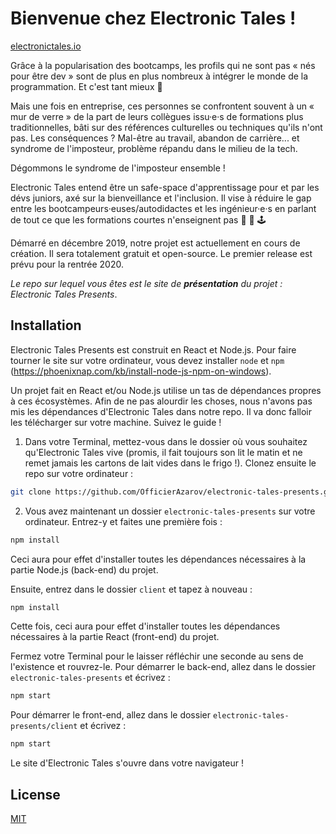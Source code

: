 # Bienvenue chez Electronic&nbsp;Tales !

[electronictales.io](https://wwww.electronictales.io)

Grâce à la popularisation des bootcamps, les profils qui ne sont pas « nés pour être dev » sont de plus en plus nombreux à intégrer le monde de la programmation. Et c'est tant mieux 👏

Mais une fois en entreprise, ces personnes se confrontent souvent à un « mur de verre » de la part de leurs collègues issu·e·s de formations plus traditionnelles, bâti sur des références culturelles ou techniques qu'ils n'ont pas. Les conséquences ? Mal-être au travail, abandon de carrière... et syndrome de l'imposteur, problème répandu dans le milieu de la tech.

Dégommons le syndrome de l'imposteur ensemble !

Electronic&nbsp;Tales entend être un safe-space d'apprentissage pour et par les dévs juniors, axé sur la bienveillance et l'inclusion. Il vise à réduire le gap entre les bootcampeurs·euses/autodidactes et les ingénieur·e·s en parlant de tout ce que les formations courtes n'enseignent pas 💾 🔋 🕹️

Démarré en décembre 2019, notre projet est actuellement en cours de création. Il sera totalement gratuit et open-source. Le premier release est prévu pour la rentrée 2020.

_Le repo sur lequel vous êtes est le site de **présentation** du projet : Electronic&nbsp;Tales Presents_.

## Installation

Electronic&nbsp;Tales Presents est construit en React et Node.js. Pour faire tourner le site sur votre ordinateur, vous devez installer `node` et `npm` (https://phoenixnap.com/kb/install-node-js-npm-on-windows).

Un projet fait en React et/ou Node.js utilise un tas de dépendances propres à ces écosystèmes. Afin de ne pas alourdir les choses, nous n'avons pas mis les dépendances d'Electronic&nbsp;Tales dans notre repo. Il va donc falloir les télécharger sur votre machine. Suivez le guide&nbsp;!

1. Dans votre Terminal, mettez-vous dans le dossier où vous souhaitez qu'Electronic&nbsp;Tales vive (promis, il fait toujours son lit le matin et ne remet jamais les cartons de lait vides dans le frigo !). Clonez ensuite le repo sur votre ordinateur :

```bash
git clone https://github.com/OfficierAzarov/electronic-tales-presents.git
```

2. Vous avez maintenant un dossier `electronic-tales-presents` sur votre ordinateur. Entrez-y et faites une première fois&nbsp;:

```bash
npm install
```

Ceci aura pour effet d'installer toutes les dépendances nécessaires à la partie Node.js (back-end) du projet.

Ensuite, entrez dans le dossier `client` et tapez à nouveau&nbsp;:

```bash
npm install
```

Cette fois, ceci aura pour effet d'installer toutes les dépendances nécessaires à la partie React (front-end) du projet.

Fermez votre Terminal pour le laisser réfléchir une seconde au sens de l'existence et rouvrez-le.
Pour démarrer le back-end, allez dans le dossier `electronic-tales-presents` et écrivez&nbsp;:

```bash
npm start
```

Pour démarrer le front-end, allez dans le dossier `electronic-tales-presents/client` et écrivez&nbsp;:

```bash
npm start
```

Le site d'Electronic&nbsp;Tales s'ouvre dans votre navigateur&nbsp;!

## License

[MIT](https://choosealicense.com/licenses/mit/)

